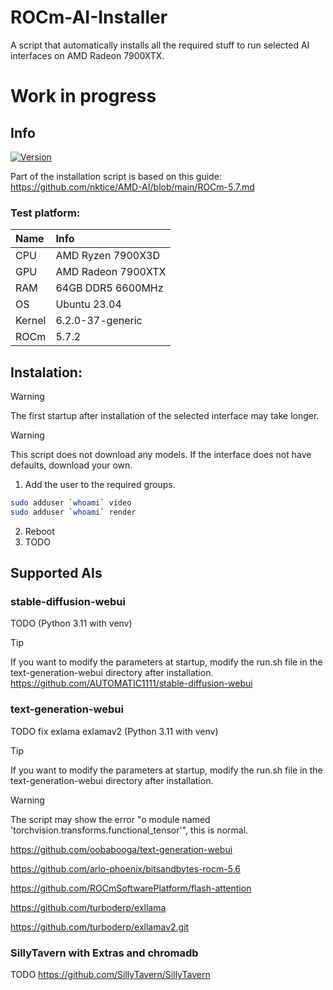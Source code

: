 # ROCm-AI-Installer
A script that automatically installs all the required stuff to run selected AI interfaces on AMD Radeon 7900XTX.

# Work in progress

## Info
[![Version](https://img.shields.io/badge/0.0-version-orange.svg)](https://github.com/Mateusz-Dera/Gasp/edit/main/README.md)

Part of the installation script is based on this guide: https://github.com/nktice/AMD-AI/blob/main/ROCm-5.7.md

### Test platform:
|Name|Info|
|:---|:---|
|CPU|AMD Ryzen 7900X3D|
|GPU|AMD Radeon 7900XTX|
|RAM|64GB DDR5 6600MHz|
|OS|Ubuntu 23.04|
|Kernel|6.2.0-37-generic|
|ROCm|5.7.2|

## Instalation:
> [!WARNING]
> The first startup after installation of the selected interface may take longer.

> [!WARNING]
> This script does not download any models. If the interface does not have defaults, download your own.

1. Add the user to the required groups.
```bash
sudo adduser `whoami` video
sudo adduser `whoami` render
```
2. Reboot
3. TODO

## Supported AIs

### stable-diffusion-webui
TODO
(Python 3.11 with venv)
> [!TIP]
> If you want to modify the parameters at startup, modify the run.sh file in the text-generation-webui directory after installation.
https://github.com/AUTOMATIC1111/stable-diffusion-webui

### text-generation-webui
TODO fix exlama exlamav2
(Python 3.11 with venv)
> [!TIP]
> If you want to modify the parameters at startup, modify the run.sh file in the text-generation-webui directory after installation.

> [!WARNING]
> The script may show the error "o module named 'torchvision.transforms.functional_tensor'", this is normal.

https://github.com/oobabooga/text-generation-webui

https://github.com/arlo-phoenix/bitsandbytes-rocm-5.6

https://github.com/ROCmSoftwarePlatform/flash-attention

https://github.com/turboderp/exllama

https://github.com/turboderp/exllamav2.git

### SillyTavern with Extras and chromadb
TODO
https://github.com/SillyTavern/SillyTavern
